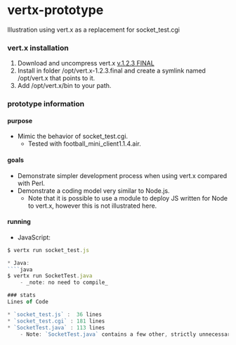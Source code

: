 vertx-prototype
===============

Illustration using vert.x as a replacement for socket_test.cgi

### vert.x installation
1. Download and uncompress vert.x [v.1.2.3 FINAL](http://vertx.io/downloads.html)
2. Install in folder /opt/vert.x-1.2.3.final and create a symlink named /opt/vert.x that points to it.
3. Add /opt/vert.x/bin to your path.

### prototype information
#### purpose
* Mimic the behavior of socket_test.cgi.
	* Tested with football_mini_client1.1.4.air.

#### goals
* Demonstrate simpler development process when using vert.x compared with Perl.
* Demonstrate a coding model very similar to Node.js.
	* Note that it is possible to use a module to deploy JS written for Node to vert.x, however this is not illustrated here.

#### running
* JavaScript:
````javascript
$ vertx run socket_test.js

* Java:
````java
$ vertx run SocketTest.java
	- _note: no need to compile_

### stats
Lines of Code

* `socket_test.js` :  36 lines
* `socket_test.cgi` : 181 lines
* `SocketTest.java` : 113 lines
	- Note: `SocketTest.java` contains a few other, strictly unnecessary, classes to handle Logging and to better structure the response.
